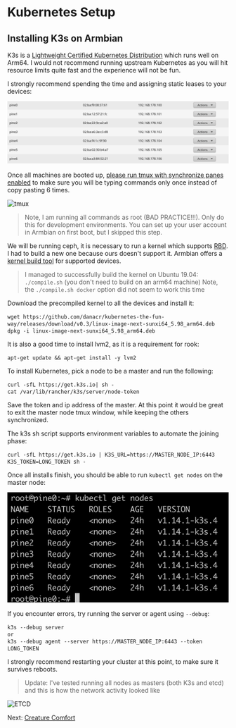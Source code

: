 # Kubernetes Setup

## Installing K3s on Armbian

K3s is a [Lightweight Certified Kubernetes Distribution](https://landscape.cncf.io/selected=k3s) which runs well on Arm64. I would not recommend running upstream Kubernetes as you will hit resource limits quite fast and the experience will not be fun.

I strongly recommend spending the time and assigning static leases to your devices:

![ip](../images/static.png)

Once all machines are booted up, [please run tmux with synchronize panes enabled](https://github.com/kelseyhightower/kubernetes-the-hard-way/blob/master/docs/01-prerequisites.md#running-commands-in-parallel-with-tmux) to make sure you will be typing commands only once instead of copy pasting 6 times.

![tmux](../images/tmux.gif)

> Note, I am running all commands as root (BAD PRACTICE!!!). Only do this for development environments. You can set up your user account in Armbian on first boot, but I skipped this step.

We will be running ceph, it is necessary to run a kernel which supports [RBD](http://docs.ceph.com/docs/jewel/man/8/rbd/). I had to build a new one because ours doesn't support it. Armbian offers a [kernel build tool](https://docs.armbian.com/Developer-Guide_Build-Preparation/) for supported devices.

> I managed to successfully build the kernel on Ubuntu 19.04: `./compile.sh` (you don't need to build on an arm64 machine)
> Note, the `./compile.sh docker` option did not seem to work this time

Download the precompiled kernel to all the devices and install it:

```
wget https://github.com/danacr/kubernetes-the-fun-way/releases/download/v0.3/linux-image-next-sunxi64_5.98_arm64.deb
dpkg -i linux-image-next-sunxi64_5.98_arm64.deb
```

It is also a good time to install lvm2, as it is a requirement for rook:

```
apt-get update && apt-get install -y lvm2
```

To install Kubernetes, pick a node to be a master and run the following:

```
curl -sfL https://get.k3s.io| sh -
cat /var/lib/rancher/k3s/server/node-token
```

Save the token and ip address of the master. At this point it would be great to exit the master node tmux window, while keeping the others synchronized.

The k3s sh script supports environment variables to automate the joining phase:

```
curl -sfL https://get.k3s.io | K3S_URL=https://MASTER_NODE_IP:6443 K3S_TOKEN=LONG_TOKEN sh -
```

Once all installs finish, you should be able to run `kubectl get nodes` on the master node:

![nodes](../images/nodes.png)

If you encounter errors, try running the server or agent using `--debug`:

```
k3s --debug server
or
k3s --debug agent --server https://MASTER_NODE_IP:6443 --token LONG_TOKEN
```

I strongly recommend restarting your cluster at this point, to make sure it survives reboots.

> Update: I've tested running all nodes as masters (both K3s and etcd) and this is how the network activity looked like

![ETCD](../images/etcd.gif)

Next: [Creature Comfort](03-creature-comfort.md)
